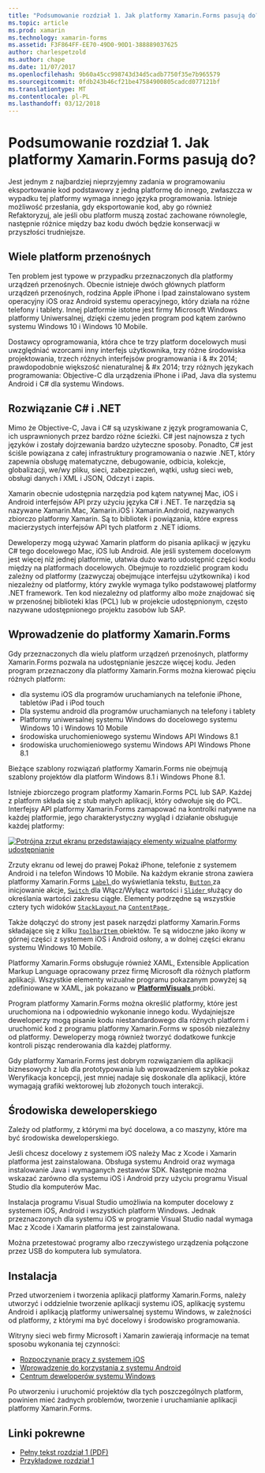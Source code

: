 ```yaml
---
title: "Podsumowanie rozdział 1. Jak platformy Xamarin.Forms pasują do?"
ms.topic: article
ms.prod: xamarin
ms.technology: xamarin-forms
ms.assetid: F3F864FF-EE70-49D0-90D1-388889037625
author: charlespetzold
ms.author: chape
ms.date: 11/07/2017
ms.openlocfilehash: 9b60a45cc998743d34d5cadb7750f35e7b965579
ms.sourcegitcommit: 0fdb243b46cf21be47584900805cadcd077121bf
ms.translationtype: MT
ms.contentlocale: pl-PL
ms.lasthandoff: 03/12/2018
---
```

# <a name="summary-of-chapter-1-how-does-xamarinforms-fit-in"></a>Podsumowanie rozdział 1. Jak platformy Xamarin.Forms pasują do?

Jest jednym z najbardziej nieprzyjemny zadania w programowaniu eksportowanie kod podstawowy z jedną platformę do innego, zwłaszcza w wypadku tej platformy wymaga innego języka programowania. Istnieje możliwość przesłania, gdy eksportowanie kod, aby go również Refaktoryzuj, ale jeśli obu platform muszą zostać zachowane równolegle, następnie różnice między baz kodu dwóch będzie konserwacji w przyszłości trudniejsze.

## <a name="cross-platform-mobile-development"></a>Wiele platform przenośnych

Ten problem jest typowe w przypadku przeznaczonych dla platformy urządzeń przenośnych. Obecnie istnieje dwóch głównych platform urządzeń przenośnych, rodzina Apple iPhone i Ipad zainstalowano system operacyjny iOS oraz Android systemu operacyjnego, który działa na różne telefony i tablety. Innej platformie istotne jest firmy Microsoft Windows platformy Uniwersalnej, dzięki czemu jeden program pod kątem zarówno systemu Windows 10 i Windows 10 Mobile.

Dostawcy oprogramowania, która chce te trzy platform docelowych musi uwzględniać wzorcami inny interfejs użytkownika, trzy różne środowiska projektowania, trzech różnych interfejsów programowania i & #x 2014; prawdopodobnie większość nienaturalnej & #x 2014; trzy różnych językach programowania: Objective-C dla urządzenia iPhone i iPad, Java dla systemu Android i C# dla systemu Windows.

## <a name="the-c-and-net-solution"></a>Rozwiązanie C# i .NET

Mimo że Objective-C, Java i C# są uzyskiwane z język programowania C, ich usprawnionych przez bardzo różne ścieżki. C# jest najnowsza z tych języków i zostały dojrzewania bardzo użyteczne sposoby. Ponadto, C# jest ściśle powiązana z całej infrastruktury programowania o nazwie .NET, który zapewnia obsługę matematyczne, debugowanie, odbicia, kolekcje, globalizacji, we/wy pliku, sieci, zabezpieczeń, wątki, usług sieci web, obsługi danych i XML i JSON, Odczyt i zapis.

Xamarin obecnie udostępnia narzędzia pod kątem natywnej Mac, iOS i Android interfejsów API przy użyciu języka C# i .NET. Te narzędzia są nazywane Xamarin.Mac, Xamarin.iOS i Xamarin.Android, nazywanych zbiorczo platformy Xamarin. Są to bibliotek i powiązania, które express macierzystych interfejsów API tych platform z .NET idioms.

Deweloperzy mogą używać Xamarin platform do pisania aplikacji w języku C# tego docelowego Mac, iOS lub Android. Ale jeśli systemem docelowym jest więcej niż jednej platformie, ułatwia dużo warto udostępnić części kodu między na platformach docelowych. Obejmuje to rozdzielić program kodu zależny od platformy (zazwyczaj obejmujące interfejsu użytkownika) i kod niezależny od platformy, który zwykle wymaga tylko podstawowej platformy .NET framework. Ten kod niezależny od platformy albo może znajdować się w przenośnej biblioteki klas (PCL) lub w projekcie udostępnionym, często nazywane udostępnionego projektu zasobów lub SAP.

## <a name="introducing-xamarinforms"></a>Wprowadzenie do platformy Xamarin.Forms

Gdy przeznaczonych dla wielu platform urządzeń przenośnych, platformy Xamarin.Forms pozwala na udostępnianie jeszcze więcej kodu. Jeden program przeznaczony dla platformy Xamarin.Forms można kierować pięciu różnych platform:

- dla systemu iOS dla programów uruchamianych na telefonie iPhone, tabletów iPad i iPod touch
- Dla systemu android dla programów uruchamianych na telefony i tablety
- Platformy uniwersalnej systemu Windows do docelowego systemu Windows 10 i Windows 10 Mobile
- środowiska uruchomieniowego systemu Windows API Windows 8.1
- środowiska uruchomieniowego systemu Windows API Windows Phone 8.1

Bieżące szablony rozwiązań platformy Xamarin.Forms nie obejmują szablony projektów dla platform Windows 8.1 i Windows Phone 8.1.

Istnieje zbiorczego program platformy Xamarin.Forms PCL lub SAP. Każdej z platform składa się z stub małych aplikacji, który odwołuje się do PCL. Interfejsy API platformy Xamarin.Forms zamapować na kontrolki natywne na każdej platformie, jego charakterystyczny wygląd i działanie obsługuje każdej platformy:

[![Potrójna zrzut ekranu przedstawiający elementy wizualne platformy udostępnianie](images/ch01fg03-small.png "platformy Xamarin.Forms formantów na każdej platformie")](images/ch01fg03-large.png#lightbox "platformy Xamarin.Forms formantów na każdej platformie")

Zrzuty ekranu od lewej do prawej Pokaż iPhone, telefonie z systemem Android i na telefon Windows 10 Mobile. Na każdym ekranie strona zawiera platformy Xamarin.Forms [ `Label` ](https://developer.xamarin.com/api/type/Xamarin.Forms.Label/) do wyświetlania tekstu, [ `Button` ](https://developer.xamarin.com/api/type/Xamarin.Forms.Button/) za inicjowanie akcje, [ `Switch` ](https://developer.xamarin.com/api/type/Xamarin.Forms.Switch/) dla Włącz/Wyłącz wartości i [ `Slider` ](https://developer.xamarin.com/api/type/Xamarin.Forms.Slider/) służący do określania wartości zakresu ciągłe. Elementy podrzędne są wszystkie cztery tych widoków [ `StackLayout` ](https://developer.xamarin.com/api/type/Xamarin.Forms.StackLayout/) na [ `ContentPage` ](https://developer.xamarin.com/api/type/Xamarin.Forms.ContentPage/).

Także dołączyć do strony jest pasek narzędzi platformy Xamarin.Forms składające się z kilku [ `ToolbarItem` ](https://developer.xamarin.com/api/type/Xamarin.Forms.ToolbarItem/) obiektów. Te są widoczne jako ikony w górnej części z systemem iOS i Android osłony, a w dolnej części ekranu systemu Windows 10 Mobile.

Platformy Xamarin.Forms obsługuje również XAML, Extensible Application Markup Language opracowany przez firmę Microsoft dla różnych platform aplikacji. Wszystkie elementy wizualne programu pokazanym powyżej są zdefiniowane w XAML, jak pokazano w [ **PlatformVisuals** ](https://github.com/xamarin/xamarin-forms-book-samples/tree/master/Chapter01/PlatformVisuals) próbki.

Program platformy Xamarin.Forms można określić platformy, które jest uruchomiona na i odpowiednio wykonanie innego kodu. Wydajniejsze deweloperzy mogą pisanie kodu niestandardowego dla różnych platform i uruchomić kod z programu platformy Xamarin.Forms w sposób niezależny od platformy. Deweloperzy mogą również tworzyć dodatkowe funkcje kontroli pisząc renderowania dla każdej platformy.

Gdy platformy Xamarin.Forms jest dobrym rozwiązaniem dla aplikacji biznesowych z lub dla prototypowania lub wprowadzeniem szybkie pokaz Weryfikacja koncepcji, jest mniej nadaje się doskonale dla aplikacji, które wymagają grafiki wektorowej lub złożonych touch interakcji.

## <a name="your-development-environment"></a>Środowiska deweloperskiego

Zależy od platformy, z którymi ma być docelowa, a co maszyny, które ma być środowiska deweloperskiego.

Jeśli chcesz docelowy z systemem iOS należy Mac z Xcode i Xamarin platforma jest zainstalowana. Obsługa systemu Android oraz wymaga instalowanie Java i wymaganych zestawów SDK. Następnie można wskazać zarówno dla systemu iOS i Android przy użyciu programu Visual Studio dla komputerów Mac.

Instalacja programu Visual Studio umożliwia na komputer docelowy z systemem iOS, Android i wszystkich platform Windows. Jednak przeznaczonych dla systemu iOS w programie Visual Studio nadal wymaga Mac z Xcode i Xamarin platforma jest zainstalowana.

Można przetestować programy albo rzeczywistego urządzenia połączone przez USB do komputera lub symulatora.

## <a name="installation"></a>Instalacja

Przed utworzeniem i tworzenia aplikacji platformy Xamarin.Forms, należy utworzyć i oddzielnie tworzenie aplikacji systemu iOS, aplikację systemu Android i aplikacją platformy uniwersalnej systemu Windows, w zależności od platformy, z którymi ma być docelowy i środowisko programowania.

Witryny sieci web firmy Microsoft i Xamarin zawierają informacje na temat sposobu wykonania tej czynności:

- [Rozpoczynanie pracy z systemem iOS](~/ios/get-started/index.md)
- [Wprowadzenie do korzystania z systemu Android](~/android/get-started/index.md)
- [Centrum deweloperów systemu Windows](http://dev.windows.com)

Po utworzeniu i uruchomić projektów dla tych poszczególnych platform, powinien mieć żadnych problemów, tworzenie i uruchamianie aplikacji platformy Xamarin.Forms.



## <a name="related-links"></a>Linki pokrewne

- [Pełny tekst rozdział 1 (PDF)](https://download.xamarin.com/developer/xamarin-forms-book/XamarinFormsBook-Ch01-Apr2016.pdf)
- [Przykładowe rozdział 1](https://github.com/xamarin/xamarin-forms-book-samples/tree/master/Chapter01)
